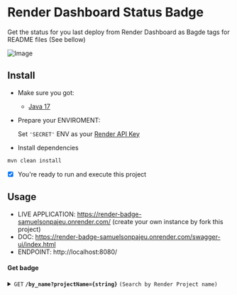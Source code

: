 # Render Dashboard Status Badge
 Get the status for you last deploy from Render Dashboard as Bagde tags for README files (See bellow)

![Image](https://render-badge-samuelsonpajeu.onrender.com/by_name?projectName=render-badge-samuelsonpajeu)


## Install
- Make sure you got:
  * [Java 17](https://www.oracle.com/java/technologies/javase/jdk17-archive-downloads.html)

- Prepare your ENVIROMENT:
  
   Set `'SECRET'` ENV as your [Render API Key](https://api-docs.render.com/reference/authentication )


- Install dependencies
 ```bash
 mvn clean install
 ```

- [x] You're ready to run and execute this project


## Usage
- LIVE APPLICATION: https://render-badge-samuelsonpajeu.onrender.com/ (create your own instance by fork this project)
- DOC: https://render-badge-samuelsonpajeu.onrender.com/swagger-ui/index.html
- ENDPOINT: http://localhost:8080/

#### Get badge

<details>
  <summary><code>GET</code> <code><b>/by_name?projectName={string}</b></code> <code>(Search by Render Project name)</code></summary>

##### Parameters

> | name              |  type     | data type      | description                         |
> |-------------------|-----------|----------------|-------------------------------------|
> | `string` |  required | string | Exactly match of Render Project Name |

##### Responses

> | http code     | content-type                      | response                                                            |
> |---------------|-----------------------------------|---------------------------------------------------------------------|
> | `200`         | `image/svg+xml`        |  Image/SVG       |
> | `404`         | `application/json`        |  `Project was not found`      |
> | `401`         | `application/json`        |  `SECRET was not been set`       |


##### Example cURL

> ```javascript
>  curl -X GET "http://localhost:8080/by_name?projectName=http-foxes-api" -H "accept: */*"
> ```

</details>




